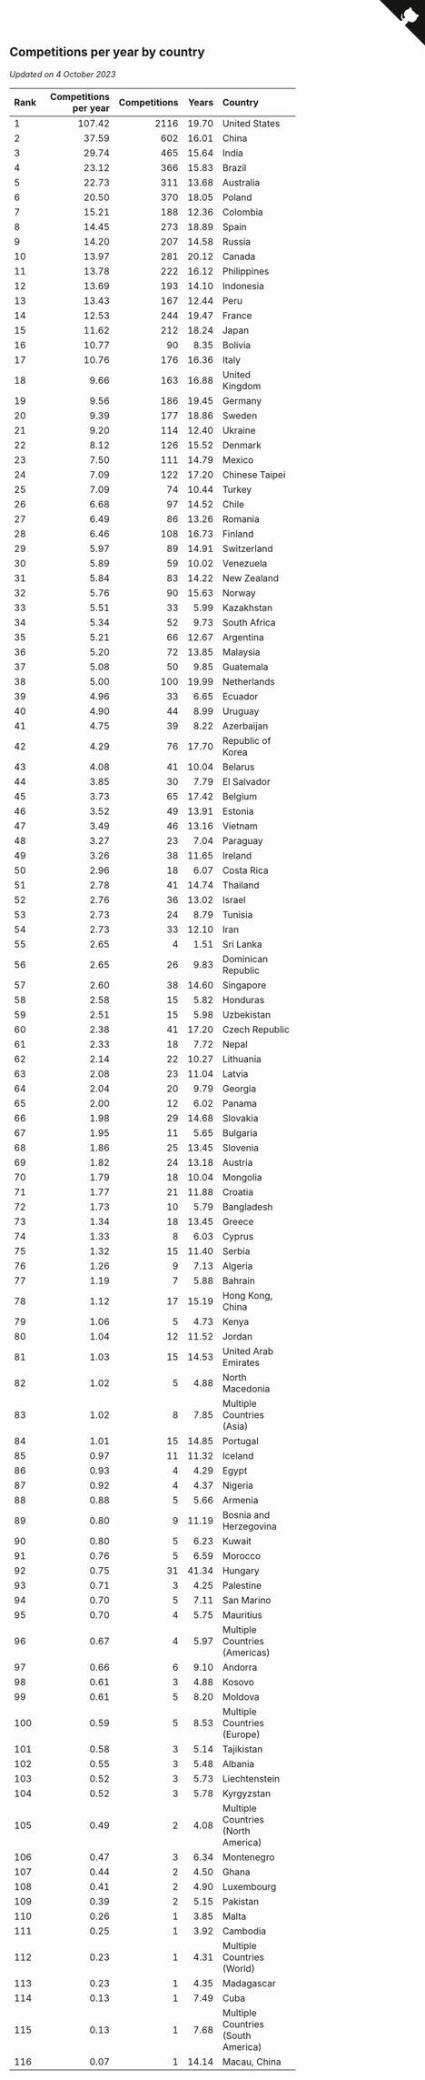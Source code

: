 ## Competitions per year by country

*Updated on  4 October 2023*

| Rank | Competitions per year | Competitions | Years | Country |
| :--- | ---: | ---: | ---: | :--- |
| 1 | 107.42 | 2116 | 19.70 | United States |
| 2 | 37.59 | 602 | 16.01 | China |
| 3 | 29.74 | 465 | 15.64 | India |
| 4 | 23.12 | 366 | 15.83 | Brazil |
| 5 | 22.73 | 311 | 13.68 | Australia |
| 6 | 20.50 | 370 | 18.05 | Poland |
| 7 | 15.21 | 188 | 12.36 | Colombia |
| 8 | 14.45 | 273 | 18.89 | Spain |
| 9 | 14.20 | 207 | 14.58 | Russia |
| 10 | 13.97 | 281 | 20.12 | Canada |
| 11 | 13.78 | 222 | 16.12 | Philippines |
| 12 | 13.69 | 193 | 14.10 | Indonesia |
| 13 | 13.43 | 167 | 12.44 | Peru |
| 14 | 12.53 | 244 | 19.47 | France |
| 15 | 11.62 | 212 | 18.24 | Japan |
| 16 | 10.77 | 90 | 8.35 | Bolivia |
| 17 | 10.76 | 176 | 16.36 | Italy |
| 18 | 9.66 | 163 | 16.88 | United Kingdom |
| 19 | 9.56 | 186 | 19.45 | Germany |
| 20 | 9.39 | 177 | 18.86 | Sweden |
| 21 | 9.20 | 114 | 12.40 | Ukraine |
| 22 | 8.12 | 126 | 15.52 | Denmark |
| 23 | 7.50 | 111 | 14.79 | Mexico |
| 24 | 7.09 | 122 | 17.20 | Chinese Taipei |
| 25 | 7.09 | 74 | 10.44 | Turkey |
| 26 | 6.68 | 97 | 14.52 | Chile |
| 27 | 6.49 | 86 | 13.26 | Romania |
| 28 | 6.46 | 108 | 16.73 | Finland |
| 29 | 5.97 | 89 | 14.91 | Switzerland |
| 30 | 5.89 | 59 | 10.02 | Venezuela |
| 31 | 5.84 | 83 | 14.22 | New Zealand |
| 32 | 5.76 | 90 | 15.63 | Norway |
| 33 | 5.51 | 33 | 5.99 | Kazakhstan |
| 34 | 5.34 | 52 | 9.73 | South Africa |
| 35 | 5.21 | 66 | 12.67 | Argentina |
| 36 | 5.20 | 72 | 13.85 | Malaysia |
| 37 | 5.08 | 50 | 9.85 | Guatemala |
| 38 | 5.00 | 100 | 19.99 | Netherlands |
| 39 | 4.96 | 33 | 6.65 | Ecuador |
| 40 | 4.90 | 44 | 8.99 | Uruguay |
| 41 | 4.75 | 39 | 8.22 | Azerbaijan |
| 42 | 4.29 | 76 | 17.70 | Republic of Korea |
| 43 | 4.08 | 41 | 10.04 | Belarus |
| 44 | 3.85 | 30 | 7.79 | El Salvador |
| 45 | 3.73 | 65 | 17.42 | Belgium |
| 46 | 3.52 | 49 | 13.91 | Estonia |
| 47 | 3.49 | 46 | 13.16 | Vietnam |
| 48 | 3.27 | 23 | 7.04 | Paraguay |
| 49 | 3.26 | 38 | 11.65 | Ireland |
| 50 | 2.96 | 18 | 6.07 | Costa Rica |
| 51 | 2.78 | 41 | 14.74 | Thailand |
| 52 | 2.76 | 36 | 13.02 | Israel |
| 53 | 2.73 | 24 | 8.79 | Tunisia |
| 54 | 2.73 | 33 | 12.10 | Iran |
| 55 | 2.65 | 4 | 1.51 | Sri Lanka |
| 56 | 2.65 | 26 | 9.83 | Dominican Republic |
| 57 | 2.60 | 38 | 14.60 | Singapore |
| 58 | 2.58 | 15 | 5.82 | Honduras |
| 59 | 2.51 | 15 | 5.98 | Uzbekistan |
| 60 | 2.38 | 41 | 17.20 | Czech Republic |
| 61 | 2.33 | 18 | 7.72 | Nepal |
| 62 | 2.14 | 22 | 10.27 | Lithuania |
| 63 | 2.08 | 23 | 11.04 | Latvia |
| 64 | 2.04 | 20 | 9.79 | Georgia |
| 65 | 2.00 | 12 | 6.02 | Panama |
| 66 | 1.98 | 29 | 14.68 | Slovakia |
| 67 | 1.95 | 11 | 5.65 | Bulgaria |
| 68 | 1.86 | 25 | 13.45 | Slovenia |
| 69 | 1.82 | 24 | 13.18 | Austria |
| 70 | 1.79 | 18 | 10.04 | Mongolia |
| 71 | 1.77 | 21 | 11.88 | Croatia |
| 72 | 1.73 | 10 | 5.79 | Bangladesh |
| 73 | 1.34 | 18 | 13.45 | Greece |
| 74 | 1.33 | 8 | 6.03 | Cyprus |
| 75 | 1.32 | 15 | 11.40 | Serbia |
| 76 | 1.26 | 9 | 7.13 | Algeria |
| 77 | 1.19 | 7 | 5.88 | Bahrain |
| 78 | 1.12 | 17 | 15.19 | Hong Kong, China |
| 79 | 1.06 | 5 | 4.73 | Kenya |
| 80 | 1.04 | 12 | 11.52 | Jordan |
| 81 | 1.03 | 15 | 14.53 | United Arab Emirates |
| 82 | 1.02 | 5 | 4.88 | North Macedonia |
| 83 | 1.02 | 8 | 7.85 | Multiple Countries (Asia) |
| 84 | 1.01 | 15 | 14.85 | Portugal |
| 85 | 0.97 | 11 | 11.32 | Iceland |
| 86 | 0.93 | 4 | 4.29 | Egypt |
| 87 | 0.92 | 4 | 4.37 | Nigeria |
| 88 | 0.88 | 5 | 5.66 | Armenia |
| 89 | 0.80 | 9 | 11.19 | Bosnia and Herzegovina |
| 90 | 0.80 | 5 | 6.23 | Kuwait |
| 91 | 0.76 | 5 | 6.59 | Morocco |
| 92 | 0.75 | 31 | 41.34 | Hungary |
| 93 | 0.71 | 3 | 4.25 | Palestine |
| 94 | 0.70 | 5 | 7.11 | San Marino |
| 95 | 0.70 | 4 | 5.75 | Mauritius |
| 96 | 0.67 | 4 | 5.97 | Multiple Countries (Americas) |
| 97 | 0.66 | 6 | 9.10 | Andorra |
| 98 | 0.61 | 3 | 4.88 | Kosovo |
| 99 | 0.61 | 5 | 8.20 | Moldova |
| 100 | 0.59 | 5 | 8.53 | Multiple Countries (Europe) |
| 101 | 0.58 | 3 | 5.14 | Tajikistan |
| 102 | 0.55 | 3 | 5.48 | Albania |
| 103 | 0.52 | 3 | 5.73 | Liechtenstein |
| 104 | 0.52 | 3 | 5.78 | Kyrgyzstan |
| 105 | 0.49 | 2 | 4.08 | Multiple Countries (North America) |
| 106 | 0.47 | 3 | 6.34 | Montenegro |
| 107 | 0.44 | 2 | 4.50 | Ghana |
| 108 | 0.41 | 2 | 4.90 | Luxembourg |
| 109 | 0.39 | 2 | 5.15 | Pakistan |
| 110 | 0.26 | 1 | 3.85 | Malta |
| 111 | 0.25 | 1 | 3.92 | Cambodia |
| 112 | 0.23 | 1 | 4.31 | Multiple Countries (World) |
| 113 | 0.23 | 1 | 4.35 | Madagascar |
| 114 | 0.13 | 1 | 7.49 | Cuba |
| 115 | 0.13 | 1 | 7.68 | Multiple Countries (South America) |
| 116 | 0.07 | 1 | 14.14 | Macau, China |


<a href="https://github.com/JustinTimeCuber/wca_statistics" class="github-corner" aria-label="View source on Github"><svg width="80" height="80" viewBox="0 0 250 250" style="fill:#151513; color:#fff; position: absolute; top: 0; border: 0; right: 0;" aria-hidden="true"><path d="M0,0 L115,115 L130,115 L142,142 L250,250 L250,0 Z"></path><path d="M128.3,109.0 C113.8,99.7 119.0,89.6 119.0,89.6 C122.0,82.7 120.5,78.6 120.5,78.6 C119.2,72.0 123.4,76.3 123.4,76.3 C127.3,80.9 125.5,87.3 125.5,87.3 C122.9,97.6 130.6,101.9 134.4,103.2" fill="currentColor" style="transform-origin: 130px 106px;" class="octo-arm"></path><path d="M115.0,115.0 C114.9,115.1 118.7,116.5 119.8,115.4 L133.7,101.6 C136.9,99.2 139.9,98.4 142.2,98.6 C133.8,88.0 127.5,74.4 143.8,58.0 C148.5,53.4 154.0,51.2 159.7,51.0 C160.3,49.4 163.2,43.6 171.4,40.1 C171.4,40.1 176.1,42.5 178.8,56.2 C183.1,58.6 187.2,61.8 190.9,65.4 C194.5,69.0 197.7,73.2 200.1,77.6 C213.8,80.2 216.3,84.9 216.3,84.9 C212.7,93.1 206.9,96.0 205.4,96.6 C205.1,102.4 203.0,107.8 198.3,112.5 C181.9,128.9 168.3,122.5 157.7,114.1 C157.9,116.9 156.7,120.9 152.7,124.9 L141.0,136.5 C139.8,137.7 141.6,141.9 141.8,141.8 Z" fill="currentColor" class="octo-body"></path></svg></a><style>.github-corner:hover .octo-arm{animation:octocat-wave 560ms ease-in-out}@keyframes octocat-wave{0%,100%{transform:rotate(0)}20%,60%{transform:rotate(-25deg)}40%,80%{transform:rotate(10deg)}}@media (max-width:500px){.github-corner:hover .octo-arm{animation:none}.github-corner .octo-arm{animation:octocat-wave 560ms ease-in-out}}</style>
